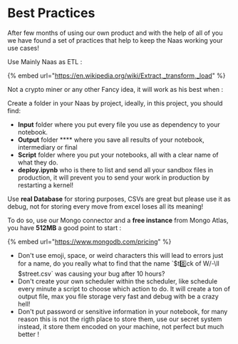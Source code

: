 # Best Practices

After few months of using our own product and with the help of all of you we have found a set of practices that help to keep the Naas working your use cases!

Use Mainly Naas as ETL :

{% embed url="https://en.wikipedia.org/wiki/Extract,_transform,_load" %}

Not a crypto miner or any other Fancy idea, it will work as his best when :

Create a folder in your Naas by project, ideally, in this project, you should find:

* **Input** folder where you put every file you use as dependency to your notebook.
* **Output** folder **** where you save all results of your notebook, intermediary or final
* **Script** folder where you put your notebooks, all with a clear name of what they do.
* **deploy.ipynb** who is there to list and send all your sandbox files in production, it will prevent you to send your work in production by restarting a kernel!

Use **real Database** for storing purposes, CSVs are great but please use it as debug, not for storing every move from excel loses all its meaning!&#x20;

To do so, use our Mongo connector and a **free instance** from Mongo Atlas, you have **512MB** a good point to start  :

{% embed url="https://www.mongodb.com/pricing" %}





* Don't use emoji, space, or weird characters this will lead to errors just for a name, do you really what to find that the name \`$t0️⃣ck of W/-\ll $street.csv\` was causing your bug after 10 hours?
* Don't create your own scheduler within the scheduler, like schedule every minute a script to choose which action to do. It will create a ton of output file, max you file storage very fast and debug with be a crazy hell!
* Don't put password or sensitive information in your notebook, for many reason this is not the rigth place to store them,  use our secret system instead, it store them encoded on your machine, not perfect but much better ! &#x20;

